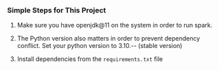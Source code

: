 ### Simple Steps for This Project

1. Make sure you have openjdk@11 on the system in order to run spark.

2. The Python version also matters in order to prevent dependency conflict. Set your python version to 3.10.-- (stable version)

3. Install dependencies from the `requirements.txt` file